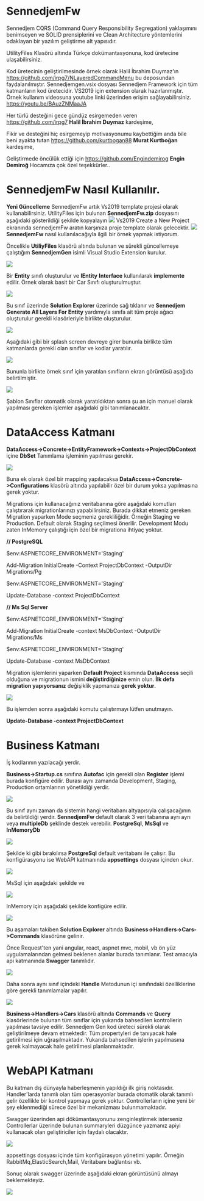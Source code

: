 # SennedjemFw
Sennedjem CQRS (Command Query Responsibility Segregation) yaklaşımını benimseyen ve SOLID prensiplerini ve Clean Architecture yöntemlerini odaklayan bir yazılım geliştirme alt yapısıdır.

UtilityFiles Klasörü altında Türkçe dokümantasyonuna, kod üretecine ulaşabilirsiniz. 

Kod üretecinin geliştirilmesinde örnek olarak Halil İbrahim Duymaz'ın https://github.com/irpg7/NLayeredCommandMenu bu deposundan faydalanılmıştır.
Sennedjemgen.vsix dosyası Sennedjem Framework için tüm katmanların kod üretecidir. VS2019 için extension olarak hazırlanmıştır. Örnek kullanım videosuna youtube linki üzerinden erişim sağlayabilirsiniz. https://youtu.be/BAuzZNMaaJA

Her türlü desteğini gece gündüz esirgemeden veren https://github.com/irpg7 **Halil İbrahim Duymaz** kardeşime,

Fikir ve desteğini hiç esirgemeyip motivasyonumu kaybettiğim anda bile beni ayakta tutan https://github.com/kurtbogan88 **Murat Kurtboğan** kardeşime,

Geliştirmede öncülük ettiği için https://github.com/Engindemirog **Engin Demiroğ** Hocamıza çok özel teşekkürler..

SennedjemFw Nasıl Kullanılır.
=============================
**Yeni Güncelleme**
SennedjemFw artık Vs2019 template projesi olarak kullanabilirsiniz. UtilityFiles için bulunan **SennedjemFw.zip** dosyasını  aşağıdaki gösterildiği şekilde kopyalayın
![](./sfwMedia/media/projectTemplatesFolder.png)
Vs2019 Create a New Project ekranında sennedjemFw aratın karşınıza proje template olarak gelecektir.
![](./sfwMedia/media/createaNewProject.png)
**SennedjemFw** nasıl
kullanılacağıyla ilgili bir örnek yapmak istiyorum.

Öncelikle **UtiliyFiles** klasörü altında bulunan ve sürekli güncellemeye çalıştığım **SennedjemGen** isimli Visual Studio Extension
kurulur.

![](./sfwMedia/media/image1.png)

Bir **Entity** sınıfı oluşturulur ve **IEntity** **Interface**
kullanılarak **implemente** edilir. Örnek olarak basit bir Car Sınıfı
oluşturulmuştur.

![](./sfwMedia/media/image2.png)

Bu sınıf üzerinde **Solution Explorer** üzerinde sağ tıklanır ve
**Sennedjem Generate All Layers For Entity** yardımıyla sınıfa ait tüm
proje ağacı oluşturulur gerekli klasörleriyle birlikte oluşturulur.

![](./sfwMedia/media/image3.png)

Aşağıdaki gibi bir splash screen devreye girer bununla birlikte tüm
katmanlarda gerekli olan sınıflar ve kodlar yaratılır.

![](./sfwMedia/media/image4.png)

Bununla birlikte örnek sınıf için yaratılan sınıfların ekran görüntüsü
aşağıda belirtilmiştir.

![](./sfwMedia/media/image5.png)

Şablon Sınıflar otomatik olarak yaratıldıktan sonra şu an için manuel
olarak yapılması gereken işlemler aşağıdaki gibi tanımlanacaktır.

DataAccess Katmanı
==================

**DataAccess-\>Concrete-\>EntityFramework-\>Contexts-\>ProjectDbContext**
içine **DbSet** Tanımlama işleminin yapılması gerekir.

![](./sfwMedia/media/image6.png)

Buna ek olarak özel bir mapping yapılacaksa
**DataAccess-\>Concrete-\>Configurations** klasörü altında yapılabilir
özel bir durum yoksa yapılmasına gerek yoktur.

Migrations için kullanacağınız veritabanına göre aşağıdaki komutları
çalıştırarak migrationlarınızı yapabilirsiniz. Burada dikkat etmeniz gereken Migration yaparken Mode seçmeniz gerekliliğidir.
Örneğin Staging ve Production. Default olarak Staging seçilmesi önerilir. Development Modu zaten InMemory çalıştığı için özel bir migrationa ihtiyaç yoktur.

**// PostgreSQL**

$env:ASPNETCORE_ENVIRONMENT='Staging'

Add-Migration InitialCreate -Context ProjectDbContext -OutputDir Migrations/Pg

$env:ASPNETCORE_ENVIRONMENT='Staging'

Update-Database -context ProjectDbContext

**// Ms Sql Server**

$env:ASPNETCORE_ENVIRONMENT='Staging'

Add-Migration InitialCreate -context MsDbContext -OutputDir Migrations/Ms

$env:ASPNETCORE_ENVIRONMENT='Staging'

Update-Database -context MsDbContext

Migration işlemlerini yaparken **Default Project** kısmında
**DataAccess** seçili olduğuna ve migrationun ismini
**değiştirdiğinize** emin olun. **İlk defa migration yapıyorsanız**
değişiklik yapmanıza **gerek yoktur**.

![](./sfwMedia/media/image7.png)

Bu işlemden sonra aşağıdaki komutu çalıştırmayı lütfen unutmayın.

**Update-Database -context ProjectDbContext**

Business Katmanı
================

İş kodlarının yazılacağı yerdir.

**Business-\>Startup.cs** sınıfına
**Autofac** için gerekli olan **Register** işlemi burada konfigüre
edilir. Burası aynı zamanda Development, Staging, Production ortamlarının yönetildiği yerdir.

![](./sfwMedia/media/image8.png)

Bu sınıf aynı zaman da sistemin hangi veritabanı altyapısıyla
çalışacağının da belirtildiği yerdir. **SennedjemFw** default olarak 3
veri tabanına ayrı ayrı veya **multipleDb** şeklinde destek verebilir.
**PostgreSql**, **MsSql** ve **InMemoryDb**

![](./sfwMedia/media/image9.png)

Şekilde ki gibi bırakılırsa **PostgreSql** default veritabanı ile
çalışır. Bu konfigürasyonu ise WebAPI katmanında **appsettings** dosyası
içinden okur.

![](./sfwMedia/media/image10.png)

MsSql için aşağıdaki şekilde ve

![](./sfwMedia/media/image11.png)

InMemory için aşağıdaki şekilde konfigüre edilir.

![](./sfwMedia/media/image12.png)

Bu aşamaları takiben **Solution Explorer** altında
**Business-\>Handlers-\>Cars-\>Commands** klasörüne gelinir.

Önce Request'ten yani angular, react, aspnet mvc, mobil, vb ön yüz
uygulamalarından gelmesi beklenen alanlar burada tanımlanır. Test
amacıyla api katmanında **Swagger** tanımlıdır.

![](./sfwMedia/media/image13.png)

Daha sonra aynı sınıf içindeki **Handle** Metodunun içi sınıfındaki
özelliklerine göre gerekli tanımlamalar yapılır.

![](./sfwMedia/media/image14.png)

**Business-\>Handlers-\>Cars** klasörü altında **Commands** ve **Query**
klasörlerinde bulunan tüm sınıflar için yukarıda bahsedilen kontrollerin
yapılması tavsiye edilir. Sennedjem Gen kod üreteci sürekli olarak
geliştirilmeye devam etmektedir. Tüm propertyleri de tanıyacak hale
getirilmesi için uğraşılmaktadır. Yukarıda bahsedilen işlerin
yapılmasına gerek kalmayacak hale getirilmesi planlanmaktadır.

WebAPI Katmanı
==============

Bu katman dış dünyayla haberleşmenin yapıldığı ilk giriş noktasıdır.
Handler'larda tanımlı olan tüm operasyonlar burada otomatik olarak
tanımlı gelir özellikle bir kontrol yapmaya gerek yoktur.
Controllerların içine yeni bir şey eklenmediği sürece özel bir
mekanizması bulunmamaktadır.

Swagger üzerinden api dökümantasyonunu zenginleştirmek isterseniz
Controllerlar üzerinde bulunan summaryleri düzgünce yazmanız apiyi
kullanacak olan geliştiriciler için faydalı olacaktır.

![](./sfwMedia/media/image15.png)

appsettings dosyası içinde tüm konfigürasyon yönetimi yapılır. Örneğin
RabbitMq,ElasticSearch,Mail, Veritabanı bağlantısı vb.

Sonuç olarak swagger üzerinde aşağıdaki ekran görüntüsünü almayı
beklemekteyiz.

![](./sfwMedia/media/image16.png)


